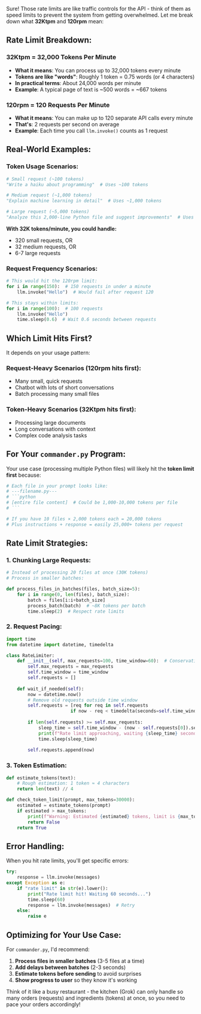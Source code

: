 Sure! Those rate limits are like traffic controls for the API - think of them as speed limits to prevent the system from getting overwhelmed. Let me break down what **32Ktpm** and **120rpm** mean:

## **Rate Limit Breakdown:**

### **32Ktpm = 32,000 Tokens Per Minute**
- **What it means**: You can process up to 32,000 tokens every minute
- **Tokens are like "words"**: Roughly 1 token = 0.75 words (or 4 characters)
- **In practical terms**: About 24,000 words per minute
- **Example**: A typical page of text is ~500 words = ~667 tokens

### **120rpm = 120 Requests Per Minute**
- **What it means**: You can make up to 120 separate API calls every minute
- **That's**: 2 requests per second on average
- **Example**: Each time you call `llm.invoke()` counts as 1 request

## **Real-World Examples:**

### **Token Usage Scenarios:**
```python
# Small request (~100 tokens)
"Write a haiku about programming"  # Uses ~100 tokens

# Medium request (~1,000 tokens)  
"Explain machine learning in detail"  # Uses ~1,000 tokens

# Large request (~5,000 tokens)
"Analyze this 2,000-line Python file and suggest improvements"  # Uses ~5,000 tokens
```

**With 32K tokens/minute, you could handle:**
- 320 small requests, OR
- 32 medium requests, OR  
- 6-7 large requests

### **Request Frequency Scenarios:**
```python
# This would hit the 120rpm limit:
for i in range(150):  # 150 requests in under a minute
    llm.invoke("Hello")  # Would fail after request 120

# This stays within limits:
for i in range(100):  # 100 requests
    llm.invoke("Hello")
    time.sleep(0.6)  # Wait 0.6 seconds between requests
```

## **Which Limit Hits First?**

It depends on your usage pattern:

### **Request-Heavy Scenarios** (120rpm hits first):
- Many small, quick requests
- Chatbot with lots of short conversations
- Batch processing many small files

### **Token-Heavy Scenarios** (32Ktpm hits first):
- Processing large documents
- Long conversations with context
- Complex code analysis tasks

## **For Your `commander.py` Program:**

Your use case (processing multiple Python files) will likely hit the **token limit first** because:

```python
# Each file in your prompt looks like:
# ---filename.py---
# ```python
# [entire file content]  # Could be 1,000-10,000 tokens per file
# ```

# If you have 10 files × 2,000 tokens each = 20,000 tokens
# Plus instructions + response = easily 25,000+ tokens per request
```

## **Rate Limit Strategies:**

### **1. Chunking Large Requests:**
```python
# Instead of processing 20 files at once (30K tokens)
# Process in smaller batches:

def process_files_in_batches(files, batch_size=5):
    for i in range(0, len(files), batch_size):
        batch = files[i:i+batch_size]
        process_batch(batch)  # ~8K tokens per batch
        time.sleep(2)  # Respect rate limits
```

### **2. Request Pacing:**
```python
import time
from datetime import datetime, timedelta

class RateLimiter:
    def __init__(self, max_requests=100, time_window=60):  # Conservative limits
        self.max_requests = max_requests
        self.time_window = time_window
        self.requests = []
    
    def wait_if_needed(self):
        now = datetime.now()
        # Remove old requests outside time window
        self.requests = [req for req in self.requests 
                        if now - req < timedelta(seconds=self.time_window)]
        
        if len(self.requests) >= self.max_requests:
            sleep_time = self.time_window - (now - self.requests[0]).seconds
            print(f"Rate limit approaching, waiting {sleep_time} seconds...")
            time.sleep(sleep_time)
        
        self.requests.append(now)
```

### **3. Token Estimation:**
```python
def estimate_tokens(text):
    # Rough estimation: 1 token ≈ 4 characters
    return len(text) // 4

def check_token_limit(prompt, max_tokens=30000):
    estimated = estimate_tokens(prompt)
    if estimated > max_tokens:
        print(f"Warning: Estimated {estimated} tokens, limit is {max_tokens}")
        return False
    return True
```

## **Error Handling:**

When you hit rate limits, you'll get specific errors:

```python
try:
    response = llm.invoke(messages)
except Exception as e:
    if "rate limit" in str(e).lower():
        print("Rate limit hit! Waiting 60 seconds...")
        time.sleep(60)
        response = llm.invoke(messages)  # Retry
    else:
        raise e
```

## **Optimizing for Your Use Case:**

For `commander.py`, I'd recommend:

1. **Process files in smaller batches** (3-5 files at a time)
2. **Add delays between batches** (2-3 seconds)
3. **Estimate tokens before sending** to avoid surprises
4. **Show progress to user** so they know it's working

Think of it like a busy restaurant - the kitchen (Grok) can only handle so many orders (requests) and ingredients (tokens) at once, so you need to pace your orders accordingly!

